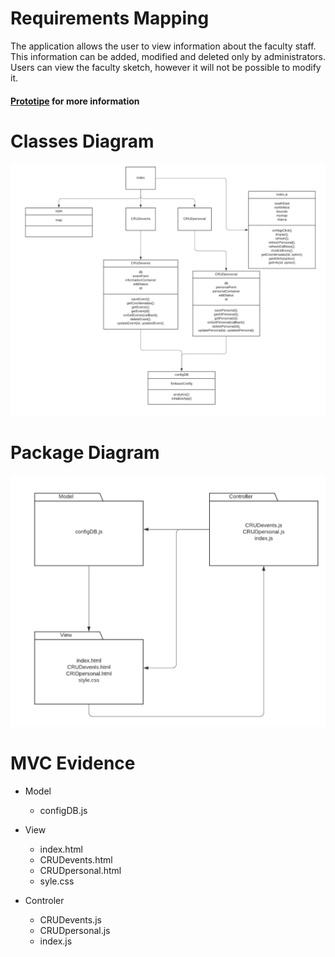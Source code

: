 # Requirements Mapping

The application allows the user to view information about the faculty staff. This information can be added, modified and deleted only by administrators. Users can view the faculty sketch, however it will not be possible to modify it.

#### [Prototipe](https://www.figma.com/proto/53Esj8R5f7GGK57IqEFovv/Proyecto-POO?node-id=32%3A50&scaling=scale-down-width) for more information

# Classes Diagram
![img](img/classes.png)

# Package Diagram
![img](img/packages.png)

# MVC Evidence

+ Model
    + configDB.js

+ View
    + index.html
    + CRUDevents.html
    + CRUDpersonal.html
    + syle.css

+ Controler
    + CRUDevents.js
    + CRUDpersonal.js
    + index.js

